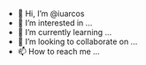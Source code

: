 - 👋 Hi, I’m @iuarcos
- 👀 I’m interested in ...
- 🌱 I’m currently learning ...
- 💞️ I’m looking to collaborate on ...
- 📫 How to reach me ...

<!---
iuarcos/iuarcos is a ✨ special ✨ repository because its `README.md` (this file) appears on your GitHub profile.
You can click the Preview link to take a look at your changes.
--->
